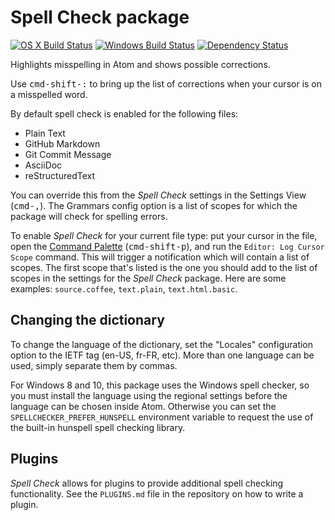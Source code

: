# Spell Check package
[![OS X Build Status](https://travis-ci.org/atom/spell-check.svg?branch=master)](https://travis-ci.org/atom/spell-check) [![Windows Build Status](https://ci.appveyor.com/api/projects/status/1620a5reqw6kdolv/branch/master?svg=true)](https://ci.appveyor.com/project/Atom/spell-check/branch/master) [![Dependency Status](https://david-dm.org/atom/spell-check.svg)](https://david-dm.org/atom/spell-check)

Highlights misspelling in Atom and shows possible corrections.

Use <kbd>cmd-shift-:</kbd> to bring up the list of corrections when your cursor is on a misspelled word.

By default spell check is enabled for the following files:

* Plain Text
* GitHub Markdown
* Git Commit Message
* AsciiDoc
* reStructuredText

You can override this from the _Spell Check_ settings in the Settings View (<kbd>cmd-,</kbd>). The Grammars config option is a list of scopes for which the package will check for spelling errors.

To enable _Spell Check_ for your current file type: put your cursor in the file, open the [Command Palette](https://github.com/atom/command-palette)
(<kbd>cmd-shift-p</kbd>), and run the `Editor: Log Cursor Scope` command. This will trigger a notification which will contain a list of scopes. The first scope that's listed is the one you should add to the list of scopes in the settings for the _Spell Check_ package. Here are some examples: `source.coffee`, `text.plain`, `text.html.basic`.

## Changing the dictionary

To change the language of the dictionary, set the "Locales" configuration option to the IETF tag (en-US, fr-FR, etc). More than one language can be used, simply separate them by commas.

For Windows 8 and 10, this package uses the Windows spell checker, so you must install the language using the regional settings before the language can be chosen inside Atom. Otherwise you can set the `SPELLCHECKER_PREFER_HUNSPELL` environment variable to request the use of the built-in hunspell spell checking library.

## Plugins

_Spell Check_ allows for plugins to provide additional spell checking functionality. See the `PLUGINS.md` file in the repository on how to write a plugin.

